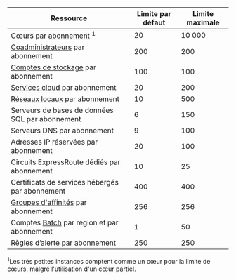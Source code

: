 Ressource|Limite par défaut|Limite maximale
---|---|---
Cœurs par [abonnement](http://msdn.microsoft.com/library/azure/hh531793.aspx) <sup>1</sup>|20|10 000
[Coadministrateurs](http://msdn.microsoft.com/library/azure/gg456328.aspx) par abonnement|200|200
[Comptes de stockage](storage-create-storage-account.md) par abonnement|100|100
[Services cloud](cloud-services-what-is.md) par abonnement|20|200
[Réseaux locaux](http://msdn.microsoft.com/library/jj157100.aspx) par abonnement|10|500
Serveurs de bases de données SQL par abonnement|6|150
Serveurs DNS par abonnement|9|100
Adresses IP réservées par abonnement|20|100
Circuits ExpressRoute dédiés par abonnement|10|25
Certificats de services hébergés par abonnement|400|400
[Groupes d'affinités](../virtual-network/virtual-networks-migrate-to-regional-vnet.md) par abonnement|256|256
Comptes [Batch](http://azure.microsoft.com/services/batch/) par région et par abonnement|1|50
Règles d’alerte par abonnement|250|250

<sup>1</sup>Les très petites instances comptent comme un cœur pour la limite de cœurs, malgré l'utilisation d'un cœur partiel.

<!---HONumber=September15_HO1-->